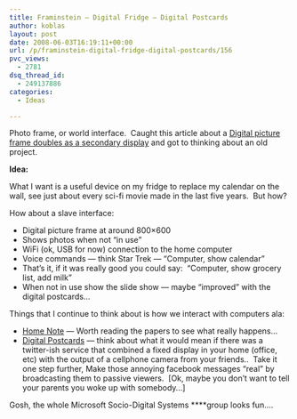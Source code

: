 ```yaml
---
title: Framinstein — Digital Fridge — Digital Postcards
author: koblas
layout: post
date: 2008-06-03T16:19:11+00:00
url: /p/framinstein-digital-fridge-digital-postcards/156
pvc_views:
  - 2781
dsq_thread_id:
  - 249137886
categories:
  - Ideas

---
```

Photo frame, or world interface.&nbsp; Caught this article about a [Digital picture frame doubles as a secondary display][1] and got to thinking about an old project.

**Idea:**

What I want is a useful device on my fridge to replace my calendar on the wall, see just about every sci-fi movie made in the last five years.&nbsp; But how?

How about a slave interface:

  * Digital picture frame at around 800&#215;600 
  * Shows photos when not &#8220;in use&#8221;
  * WiFi (ok, USB for now) connection to the home computer
  * Voice commands &#8212; think Star Trek &#8212; &#8220;Computer, show calendar&#8221;
  * That&#8217;s it, if it was really good you could say:&nbsp; &#8220;Computer, show grocery list, add milk&#8221;
  * When not in use show the slide show &#8212; maybe &#8220;improved&#8221; with the digital postcards&#8230;

Things that I continue to think about is how we interact with computers ala:

  * [Home Note][2] &#8212; Worth reading the papers to see what really happens&#8230;
  * [Digital Postcards][3] &#8212; think about what it would mean if there was a twitter-ish service that combined a fixed display in your home (office, etc) with the output of a cellphone camera from your friends..&nbsp; Take it one step further, Make those annoying facebook messages &#8220;real&#8221; by broadcasting them to passive viewers.&nbsp; [Ok, maybe you don&#8217;t want to tell your parents you woke up with somebody&#8230;]

Gosh, the whole Microsoft Socio-Digital Systems ****group looks fun&#8230;.&nbsp;

 [1]: http://crave.cnet.com/8301-1_105-9957260-1.html
 [2]: http://research.microsoft.com/sds/homenote.aspx
 [3]: http://research.microsoft.com/sds/postcard.aspx
